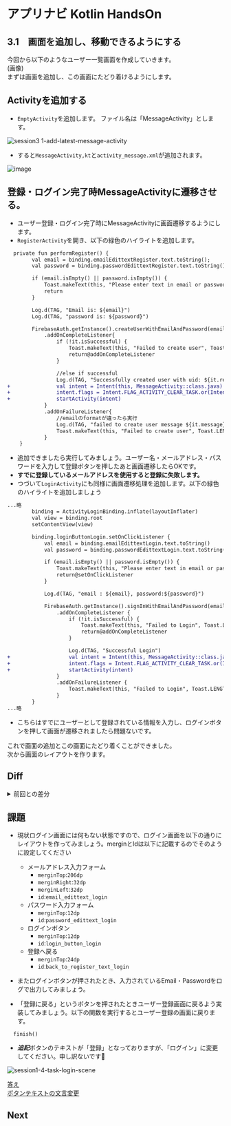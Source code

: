 # アプリナビ Kotlin HandsOn

## 3.1　画面を追加し、移動できるようにする

今回から以下のようなユーザー一覧画面を作成していきます。<br>
(画像)<br>
まずは画面を追加し、この画面にたどり着けるようにします。

## Activityを追加する

- `EmptyActivity`を追加します。 ファイル名は「MessageActivity」とします。

![session3 1-add-latest-message-activity](https://user-images.githubusercontent.com/57338033/156921369-cd81892e-f23c-4ad6-a7c9-d84e97e5819f.png)

- すると`MessageActivity,kt`と`activity_message.xml`が追加されます。

![image](https://user-images.githubusercontent.com/57338033/156922811-af8d27da-245d-4b34-aa36-643e9da40b28.png)

## 登録・ログイン完了時MessageActivityに遷移させる。

- ユーザー登録・ログイン完了時にMessageActivityに画面遷移するようにします。
- `RegisterActivity`を開き、以下の緑色のハイライトを追加します。

```diff
  private fun performRegister() {
        val email = binding.emailEdittextRegister.text.toString();
        val password = binding.passwordEdittextRegister.text.toString();

        if (email.isEmpty() || password.isEmpty()) {
            Toast.makeText(this, "Please enter text in email or password", Toast.LENGTH_SHORT).show()
            return
        }

        Log.d(TAG, "Email is: ${email}")
        Log.d(TAG, "password is: ${password}")

        FirebaseAuth.getInstance().createUserWithEmailAndPassword(email, password)
            .addOnCompleteListener{
                if (!it.isSuccessful) {
                    Toast.makeText(this, "Failed to create user", Toast.LENGTH_SHORT).show()
                    return@addOnCompleteListener
                }

                //else if successful
                Log.d(TAG, "Successfully created user with uid: ${it.result.user?.uid}")
+               val intent = Intent(this, MessageActivity::class.java)
+               intent.flags = Intent.FLAG_ACTIVITY_CLEAR_TASK.or(Intent.FLAG_ACTIVITY_NEW_TASK)
+               startActivity(intent)
            }
            .addOnFailureListener{
                //emailのformatが違ったら実行
                Log.d(TAG, "failed to create user message ${it.message}")
                Toast.makeText(this, "Failed to create user", Toast.LENGTH_SHORT).show()
            }
    }
```

- 追加できましたら実行してみましょう。ユーザー名・メールアドレス・パスワードを入力して登録ボタンを押したあと画面遷移したらOKです。
- **すでに登録しているメールアドレスを使用すると登録に失敗します。** 
- つづいて`LoginActivity`にも同様に画面遷移処理を追加します。以下の緑色のハイライトを追加しましょう

```diff
...略
        binding = ActivityLoginBinding.inflate(layoutInflater)
        val view = binding.root
        setContentView(view)

        binding.loginButtonLogin.setOnClickListener {
            val email = binding.emailEdittextLogin.text.toString()
            val password = binding.passwordEdittextLogin.text.toString()

            if (email.isEmpty() || password.isEmpty()) {
                Toast.makeText(this, "Please enter text in email or password", Toast.LENGTH_SHORT).show()
                return@setOnClickListener
            }

            Log.d(TAG, "email : ${email}, password:${password}")

            FirebaseAuth.getInstance().signInWithEmailAndPassword(email, password)
                .addOnCompleteListener {
                    if (!it.isSuccessful) {
                        Toast.makeText(this, "Failed to Login", Toast.LENGTH_SHORT).show()
                        return@addOnCompleteListener
                    }

                    Log.d(TAG, "Successful Login")
+                   val intent = Intent(this, MessageActivity::class.java)
+                   intent.flags = Intent.FLAG_ACTIVITY_CLEAR_TASK.or(Intent.FLAG_ACTIVITY_NEW_TASK)
+                   startActivity(intent)
                }
                .addOnFailureListener {
                    Toast.makeText(this, "Failed to Login", Toast.LENGTH_SHORT).show()
                }
        }
...略
```

- こちらはすでにユーザーとして登録されている情報を入力し、ログインボタンを押して画面が遷移されましたら問題ないです。

これで画面の追加とこの画面にたどり着くことができました。<br>
次から画面のレイアウトを作ります。

## Diff

<details>
<summary>前回との差分</summary>
  
・[diff](https://github.com/syota-kawaguchi/AppNavi_Kotlin_ChatApp_HandsOn/commit/764d5af007b12d588784db6e995a4664431b7920)
  
</details>


## 課題
- 現状ログイン画面には何もない状態ですので、ログイン画面を以下の通りにレイアウトを作ってみましょう。merginとIdは以下に記載するのでそのように設定してください
  - メールアドレス入力フォーム
    - `merginTop`:`206dp`
    - `merginRight`:`32dp`
    - `merginLeft`:`32dp`
    - `id`:`email_edittext_login`
  - パスワード入力フォーム
    - `merginTop`:`12dp`
    - `id`:`password_edittext_login`
  - ログインボタン
    - `merginTop`:`12dp`
    - `id`:`login_button_login`
  - 登録へ戻る
    - `merginTop`:`24dp`
    - `id`:`back_to_register_text_login`

- またログインボタンが押されたとき、入力されているEmail・Passwordをログで出力してみましょう。
- 「登録に戻る」というボタンを押されたときユーザー登録画面に戻るよう実装してみましょう。以下の関数を実行するとユーザー登録の画面に戻ります。

```
  finish()
```

- ***追記***ボタンのテキストが「登録」となっておりますが、「ログイン」に変更してください。申し訳ないです🙇

![session1-4-task-login-scene](https://user-images.githubusercontent.com/57338033/156879230-9827d280-085b-4851-9ec4-6e130d781ecf.png)

[答え](https://github.com/syota-kawaguchi/AppNavi_Kotlin_ChatApp_HandsOn/commit/9965485463ce648bfe46cabd5cda73dc19cfb4ad)<br>
[ボタンテキストの文言変更](https://github.com/syota-kawaguchi/AppNavi_Kotlin_ChatApp_HandsOn/commit/1088a315be3f2f5bd162d12139146df8cc3b7c7d)

## Next
